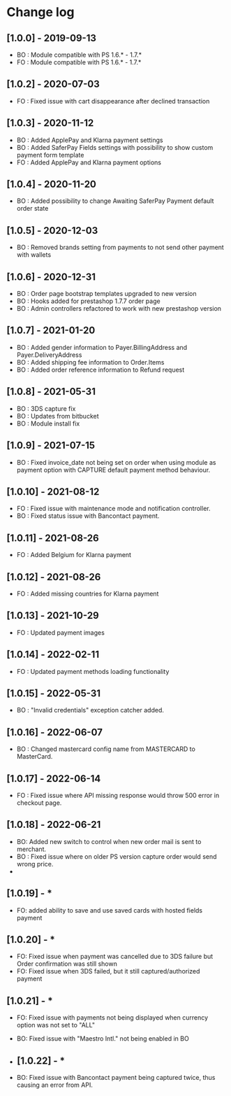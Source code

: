 # Change log

## [1.0.0] - 2019-09-13

- BO : Module compatible with PS 1.6.* - 1.7.*
- FO : Module compatible with PS 1.6.* - 1.7.*

## [1.0.2] - 2020-07-03

- FO : Fixed issue with cart disappearance after declined transaction

## [1.0.3] - 2020-11-12

- BO : Added ApplePay and Klarna payment settings
- BO : Added SaferPay Fields settings with possibility to show custom payment form template
- FO : Added ApplePay and Klarna payment options

## [1.0.4] - 2020-11-20

- BO : Added possibility to change Awaiting SaferPay Payment default order state

## [1.0.5] - 2020-12-03

- BO : Removed brands setting from payments to not send other payment with wallets

## [1.0.6] - 2020-12-31

- BO : Order page bootstrap templates upgraded to new version
- BO : Hooks added for prestashop 1.7.7 order page
- BO : Admin controllers refactored to work with new prestashop version

## [1.0.7] - 2021-01-20

- BO : Added gender information to Payer.BillingAddress and Payer.DeliveryAddress
- BO : Added shipping fee information to Order.Items
- BO : Added order reference information to Refund request

## [1.0.8] - 2021-05-31

- BO : 3DS capture fix
- BO : Updates from bitbucket
- BO : Module install fix

## [1.0.9] - 2021-07-15

- BO : Fixed invoice_date not being set on order when using module as payment option with CAPTURE default payment method behaviour.

## [1.0.10] - 2021-08-12

- FO : Fixed issue with maintenance mode and notification controller.
- BO : Fixed status issue with Bancontact payment.

## [1.0.11] - 2021-08-26

- FO : Added Belgium for Klarna payment

## [1.0.12] - 2021-08-26

- FO : Added missing countries for Klarna payment

## [1.0.13] - 2021-10-29

- FO : Updated payment images

## [1.0.14] - 2022-02-11

- FO : Updated payment methods loading functionality

## [1.0.15] - 2022-05-31

- BO : "Invalid credentials" exception catcher added. 

## [1.0.16] - 2022-06-07

- BO : Changed mastercard config name from MASTERCARD to MasterCard. 

## [1.0.17] - 2022-06-14

- FO : Fixed issue where API missing response would throw 500 error in checkout page.

## [1.0.18] - 2022-06-21

- BO: Added new switch to control when new order mail is sent to merchant.
- BO : Fixed issue where on older PS version capture order would send wrong price.
- 
## [1.0.19] - *

- FO: added ability to save and use saved cards with hosted fields payment

## [1.0.20] - *

- FO: Fixed issue when payment was cancelled due to 3DS failure but Order confirmation was still shown
- FO: Fixed issue when 3DS failed, but it still captured/authorized payment

## [1.0.21] - *

- FO: Fixed issue with payments not being displayed when currency option was not set to "ALL"
- BO: Fixed issue with "Maestro Intl." not being enabled in BO

- ## [1.0.22] - *

- BO: Fixed issue with Bancontact payment being captured twice, thus causing an error from API.

